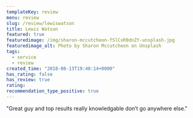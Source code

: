```yaml
---
templateKey: review
menu: review
slug: /review/lewiswatson
title: Lewis Watson
featured: true
featuredimage: /img/sharon-mccutcheon-fSlCxR0dnZY-unsplash.jpg
featuredimage_alt: Photo by Sharon Mccutcheon on Unsplash
tags:
  - service
  - review
created_time: "2018-08-13T19:48:14+0000"
has_rating: false
has_review: true
rating: 
recommendation_type_positive: true
---
```

"Great guy and top results really knowledgable don’t go anywhere else."
